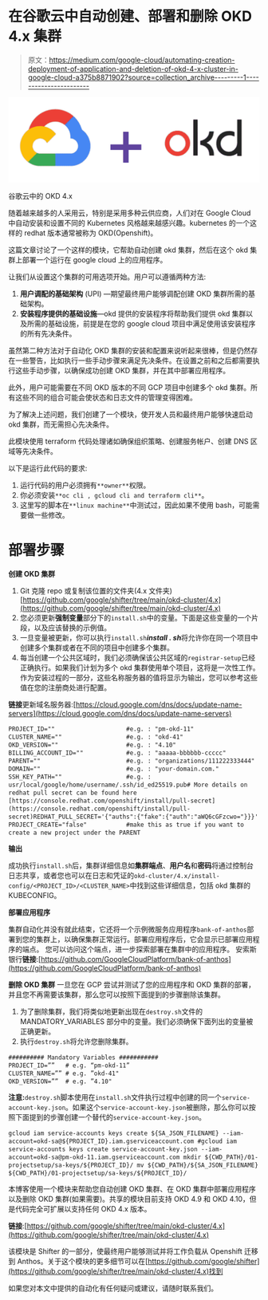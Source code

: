 # 在谷歌云中自动创建、部署和删除 OKD 4.x 集群

> 原文：<https://medium.com/google-cloud/automating-creation-deployment-of-application-and-deletion-of-okd-4-x-cluster-in-google-cloud-a375b8871902?source=collection_archive---------1----------------------->

![](img/883474e3841b0623aaecb15008c92d30.png)

谷歌云中的 OKD 4.x

随着越来越多的人采用云，特别是采用多种云供应商，人们对在 Google Cloud 中自动安装和设置不同的 Kubernetes 风格越来越感兴趣。kubernetes 的一个这样的 redhat 版本通常被称为 OKD(Openshift)。

这篇文章讨论了一个这样的模块，它帮助自动创建 okd 集群，然后在这个 okd 集群上部署一个运行在 google cloud 上的应用程序。

让我们从设置这个集群的可用选项开始。用户可以遵循两种方法:

1.  **用户调配的基础架构** (UPI) —期望最终用户能够调配创建 OKD 集群所需的基础架构。
2.  **安装程序提供的基础设施**—okd 提供的安装程序将帮助我们提供 okd 集群以及所需的基础设施，前提是在您的 google cloud 项目中满足使用该安装程序的所有先决条件。

虽然第二种方法对于自动化 OKD 集群的安装和配置来说听起来很棒，但是仍然存在一些警告，比如执行一些手动步骤来满足先决条件。在设置之前和之后都需要执行这些手动步骤，以确保成功创建 OKD 集群，并在其中部署应用程序。

此外，用户可能需要在不同 OKD 版本的不同 GCP 项目中创建多个 okd 集群。所有这些不同的组合可能会使状态和日志文件的管理变得困难。

为了解决上述问题，我们创建了一个模块，使开发人员和最终用户能够快速启动 okd 集群，而无需担心先决条件。

此模块使用 terraform 代码处理诸如确保组织策略、创建服务帐户、创建 DNS 区域等先决条件。

以下是运行此代码的要求:

1.  运行代码的用户必须拥有`**owner**`权限。
2.  你必须安装`**oc cli , gcloud cli and terraform cli**`。
3.  这里写的脚本在`**linux machine**`中测试过，因此如果不使用 bash，可能需要做一些修改。

# 部署步骤

**创建 OKD 集群**

1.  Git 克隆 repo 或复制该位置的文件夹(4.x 文件夹)[https://github.com/google/shifter/tree/main/okd-cluster/4.x](https://github.com/google/shifter/tree/main/okd-cluster/4.x)
2.  您必须更新**强制变量**部分下的`install.sh`中的变量。下面是这些变量的一个片段，以及应该替换的示例值。
3.  一旦变量被更新，你可以执行`install.sh`***install . sh***将允许你在同一个项目中创建多个集群或者在不同的项目中创建多个集群。
4.  每当创建一个公共区域时，我们必须确保该公共区域的`registrar-setup`已经正确执行。如果我们计划为多个 okd 集群使用单个项目，这将是一次性工作。作为安装过程的一部分，这些名称服务器的值将显示为输出，您可以参考这些值在您的注册商处进行配置。

**链接**更新域名服务器:[https://cloud.google.com/dns/docs/update-name-servers](https://cloud.google.com/dns/docs/update-name-servers)

```
PROJECT_ID=""                    #e.g. : "pm-okd-11"
CLUSTER_NAME=""                  #e.g. : "okd-41"
OKD_VERSION=""                   #e.g. : "4.10"
BILLING_ACCOUNT_ID=""            #e.g. : "aaaaa-bbbbbb-ccccc"
PARENT=""                        #e.g. : "organizations/111222333444"
DOMAIN=""                        #e.g. : "your-domain.com."
SSH_KEY_PATH=""                  #e.g. : usr/local/google/home/username/.ssh/id_ed25519.pub# More details on redhat pull secret can be found here [https://console.redhat.com/openshift/install/pull-secret](https://console.redhat.com/openshift/install/pull-secret)REDHAT_PULL_SECRET='{"auths":{"fake":{"auth":"aWQ6cGFzcwo="}}}'
PROJECT_CREATE="false"           #make this as true if you want to create a new project under the PARENT
```

**输出**

成功执行`install.sh`后，集群详细信息如**集群端点**、**用户名**和**密码**将通过控制台日志共享，或者您也可以在日志和凭证的`okd-cluster/4.x/install-config/<PROJECT_ID>/<CLUSTER_NAME>`中找到这些详细信息，包括 okd 集群的 KUBECONFIG。

**部署应用程序**

集群自动化并没有就此结束，它还将一个示例微服务应用程序`bank-of-anthos`部署到您的集群上，以确保集群正常运行。部署应用程序后，它会显示已部署应用程序的端点。
您可以访问这个端点，进一步探索部署在集群中的应用程序。
安索斯银行**链接**:[https://github.com/GoogleCloudPlatform/bank-of-anthos](https://github.com/GoogleCloudPlatform/bank-of-anthos)

**删除 OKD 集群** 一旦您在 GCP 尝试并测试了您的应用程序和 OKD 集群的部署，并且您不再需要该集群，那么您可以按照下面提到的步骤删除该集群。

1.  为了删除集群，我们将类似地更新出现在`destroy.sh`文件的 MANDATORY_VARIABLES 部分中的变量。我们必须确保下面列出的变量被正确更新。
2.  执行`destroy.sh`将允许您删除集群。

```
########## Mandatory Variables ###########
PROJECT_ID=””   # e.g. “pm-okd-11”
CLUSTER_NAME=”” # e.g. ”okd-41"
OKD_VERSION=””  # e.g. ”4.10"
```

**注意:**`destroy.sh`脚本使用在`install.sh`文件执行过程中创建的同一个`service-account-key.json`。如果这个`service-account-key.json`被删除，那么你可以按照下面提到的步骤创建一个替代的`service-account-key.json`。

```
gcloud iam service-accounts keys create ${SA_JSON_FILENAME} --iam-account=okd-sa@${PROJECT_ID}.iam.gserviceaccount.com #gcloud iam service-accounts keys create service-account-key.json --iam-account=okd-sa@pm-okd-11.iam.gserviceaccount.com mkdir ${CWD_PATH}/01-projectsetup/sa-keys/${PROJECT_ID}/ mv ${CWD_PATH}/${SA_JSON_FILENAME} ${CWD_PATH}/01-projectsetup/sa-keys/${PROJECT_ID}/
```

本博客使用一个模块来帮助您自动创建 OKD 集群、在 OKD 集群中部署应用程序以及删除 OKD 集群(如果需要)。共享的模块目前支持 OKD 4.9 和 OKD 4.10，但是代码完全可扩展以支持任何 OKD 4.x 版本。

**链接**:[https://github.com/google/shifter/tree/main/okd-cluster/4.x](https://github.com/google/shifter/tree/main/okd-cluster/4.x)

该模块是 Shifter 的一部分，使最终用户能够测试并将工作负载从 Openshift 迁移到 Anthos。关于这个模块的更多细节可以在[https://github.com/google/shifter](https://github.com/google/shifter/tree/main/okd-cluster/4.x)找到

如果您对本文中提供的自动化有任何疑问或建议，请随时联系我们。